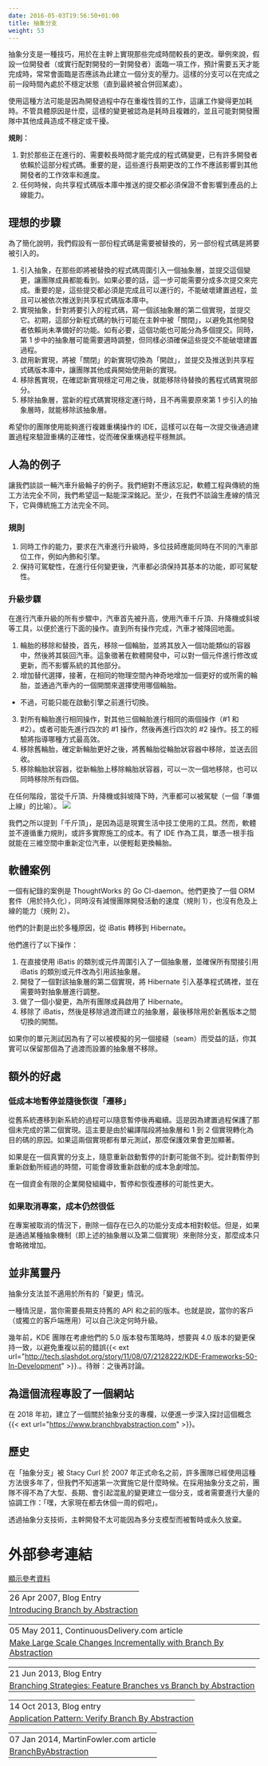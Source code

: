 ```yaml
---
date: 2016-05-03T19:56:50+01:00
title: 抽象分支
weight: 53
---
```


<!--
Branch by Abstraction is a set-piece technique to effect a 'longer to complete' change in the trunk. Say a developer
(or a pair of developers), has a change that is going to take five days to complete. There could easily be pressure to
create a branch for this - somewhere that can be unstable for a period of time before it completes (and gets merged
back somewhere).

There may be some aspect of repetition to the coding activities that makes it longer to complete. No matter, the 
change was predicted as being time-consuming, complex, destabilizing/disruptive to everyone else in the development team.

**Rules:**
 
1. There are also a lot of developers already depending on 
the code that is subject of the 'longer to complete' change, and we do not want them to be slowed down in any way.
2. No commit pushed to the shared repository should jeopardize the ability to go live.
-->

抽象分支是一種技巧，用於在主幹上實現那些完成時間較長的更改。舉例來說，假設一位開發者（或實行配對開發的一對開發者）面臨一項工作，預計需要五天才能完成時，常常會面臨是否應該為此建立一個分支的壓力。這樣的分支可以在完成之前一段時間內處於不穩定狀態（直到最終被合併回某處）。

使用這種方法可能是因為開發過程中存在重複性質的工作，這讓工作變得更加耗時。不管具體原因是什麼，這樣的變更被認為是耗時且複雜的，並且可能對開發團隊中其他成員造成不穩定或干擾。

**規則︰**

1. 對於那些正在進行的、需要較長時間才能完成的程式碼變更，已有許多開發者依賴於這部分程式碼。重要的是，這些進行長期更改的工作不應該影響到其他開發者的工作效率和進度。
2. 任何時候，向共享程式碼版本庫中推送的提交都必須保證不會影響到產品的上線能力。

<!--
## Ideal steps

For simplicity's sake, let us say there is code that is 'to be replaced', code 'to be introduced'.

1. Introduce an abstraction around the code that is to be replaced, and commit that for all to see.  If needed, this 
can take multiple commits. None of those are allowed to break the build, and all of them could be pushed to the shared
repository in order, and as done.
2. Write a second implementation of the abstraction for the to-be-introduced code, and commit that, but maybe as 
'turned off' within the trunk so that other developers are not depending on it yet. If needed, this can take multiple 
commits as above. The abstraction from #1 may also be occasionally tweaked, but must follow the same rule - do not 
break the build.
3. Flip the software 'off' switch to 'on' for the rest of the team, and commit/push that.
4. Remove the to-be-replaced implementation
5. Remove the abstraction

Hopefully, your team uses an IDE that can perform complex refactorings on sets on checkouts, in a way that running the build 
after each is an uneventful validation of the refactorings.
-->

## 理想的步驟

為了簡化說明，我們假設有一部份程式碼是需要被替換的，另一部份程式碼是將要被引入的。

1. 引入抽象，在那些即將被替換的程式碼周圍引入一個抽象層，並提交這個變更，讓團隊成員都能看到。如果必要的話，這一步可能需要分成多次提交來完成。重要的是，這些提交都必須是完成且可以運行的，不能破壞建置過程，並且可以被依次推送到共享程式碼版本庫中。
2. 實現抽象，針對將要引入的程式碼，寫一個該抽象層的第二個實現，並提交它。初期，這部分新程式碼的執行可能在主幹中被「關閉」，以避免其他開發者依賴尚未準備好的功能。如有必要，這個功能也可能分為多個提交。同時，第 1 步中的抽象層可能需要適時調整，但同樣必須確保這些提交不能破壞建置過程。
3. 啟用新實現，將被「關閉」的新實現切換為「開啟」，並提交及推送到共享程式碼版本庫中，讓團隊其他成員開始使用新的實現。
4. 移除舊實現，在確認新實現穩定可用之後，就能移除待替換的舊程式碼實現部分。
5. 移除抽象層，當新的程式碼實現穩定運行時，且不再需要原來第 1 步引入的抽象層時，就能移除該抽象層。

希望你的團隊使用能夠進行複雜重構操作的 IDE，這樣可以在每一次提交後通過建置過程來驗證重構的正確性，從而確保重構過程平穩無誤。

<!--
## Contrived example

Let's talk about a car having its wheels upgraded. We should never forget that software engineering is 
nothing like conventional construction, and we want to ram that home. At least, it is nothing like conventional 
construction where we are not talking about a production line.
-->

## 人為的例子

讓我們談談一輛汽車升級輪子的例子。我們絕對不應該忘記，軟體工程與傳統的施工方法完全不同，我們希望這一點能深深銘記。至少，在我們不談論生產線的情況下，它與傳統施工方法完全不同。

<!--
### Rules

1. Mechanics must be able to simultaneously work on the upholstery, engine, etc.
2. The car must be drivable after every change. 
-->

### 規則

1. 同時工作的能力，要求在汽車進行升級時，多位技師應能同時在不同的汽車部位工作，例如內飾和引擎。
2. 保持可駕駛性，在進行任何變更後，汽車都必須保持其基本的功能，即可駕駛性。

<!--
### Steps

All steps are efficiently performed raised up on car jacks/lifts/ramps, before lowering the car to the ground again.

1. One wheel is removed, put in a container that looks pretty much like a wheel (rotates around an axis, 
can bear weight) and replaced on the car. If driven this wheel functions exactly like the 
other three wheels.
2. The wheel-like container gains a second better/desired/alternate wheel, within exactly the same 
physical space (magically). A switch is added inside the car to allow the choice of wheel to be switched conveniently 
- perhaps only before the engine is started, though.
3. The same two operations (#1 and #2) are performed on the other three wheels. Or maybe #1 is done four times, 
followed by #2 four times. The Mechanics experience will guide which is most efficient.
4. After determining that the new wheels are better, the old wheels are removed from the wheel-like containers
and are sent for recycling.
5. The wheel-like containers are also removed from the new wheels, either one by one or all four simultaneously.

At any stage, when lowered from the jacks/lift/ramps, the car could have been driven (a 'ready to go-live' metaphor).

![](cars.png)

We said 'jacks' above, because that's what mechanics use in real life. Software, however, does not follow the rules 
of gravity, or many of the costs of actual construction. With an IDE for a glove, a single finger could reposition 
the car in 3D space to allow easy replacement of the wheels.
-->

### 升級步驟

在進行汽車升級的所有步驟中，汽車首先被升高，使用汽車千斤頂、升降機或斜坡等工具，以便於進行下面的操作。直到所有操作完成，汽車才被降回地面。

1. 輪胎的移除和替換，首先，移除一個輪胎，並將其放入一個功能類似的容器中，然後將其裝回汽車。這象徵著在軟體開發中，可以對一個元件進行修改或更新，而不影響系統的其他部分。
2. 增加替代選擇，接著，在相同的物理空間內神奇地增加一個更好的或所需的輪胎，並通過汽車內的一個開關來選擇使用哪個輪胎。

- 不過，可能只能在啟動引擎之前進行切換。

3. 對所有輪胎進行相同操作，對其他三個輪胎進行相同的兩個操作（#1 和 #2）。或者可能先進行四次的 #1 操作，然後再進行四次的 #2 操作。技工的經驗將指導哪種方式最高效。
4. 移除舊輪胎，確定新輪胎更好之後，將舊輪胎從輪胎狀容器中移除，並送去回收。
5. 移除輪胎狀容器，從新輪胎上移除輪胎狀容器，可以一次一個地移除，也可以同時移除所有四個。

在任何階段，當從千斤頂、升降機或斜坡降下時，汽車都可以被駕駛（一個「準備上線」的比喻）。
![](cars.png)

我們之所以提到「千斤頂」，是因為這是現實生活中技工使用的工具。然而，軟體並不遵循重力規則，或許多實際施工的成本。有了 IDE 作為工具，單憑一根手指就能在三維空間中重新定位汽車，以便輕鬆更換輪胎。

<!--
## Software example

A documented case is ThoughtWorks' Go CI-daemon. They changed an Object-Relational mapping library (for persistence), 
while not slowing down teammates development activities (rule 1), and not jeopardizing the ability to go live (rule 2).

Going from "iBatis" to "Hibernate" for a bunch of reasons, was their plan.

They:

1. Introduced an abstraction around the classes/components using iBatis directly, and ensured that all 
classes/components indirectly referring to iBatis were changed to refer to the abstraction instead.
2. Wrote a second implementation of the abstraction, introducing Hibernate to the codebase, perhaps tweaking the 
abstraction where needed.
3. Did a tiny commit that turned on Hibernate for all teammates.
4. Removed iBatis, then the abstraction and the on/off old/new switch.

As it happens you could leave the abstraction in place, if your unit tests are able to benefit because of the 
possibility of another seam that can be mocked.
-->

## 軟體案例

一個有紀錄的案例是 ThoughtWorks 的 Go CI-daemon。他們更換了一個 ORM 套件（用於持久化），同時沒有減慢團隊開發活動的速度（規則 1），也沒有危及上線的能力（規則 2）。

他們的計劃是出於多種原因，從 iBatis 轉移到 Hibernate。

他們進行了以下操作：

1. 在直接使用 iBatis 的類別或元件周圍引入了一個抽象層，並確保所有間接引用 iBatis 的類別或元件改為引用該抽象層。
2. 開發了一個對該抽象層的第二個實現，將 Hibernate 引入基準程式碼裡，並在需要時對抽象層進行調整。
3. 做了一個小變更，為所有團隊成員啟用了 Hibernate。
4. 移除了 iBatis，然後是移除過渡而建立的抽象層，最後移除用於新舊版本之間切換的開關。

如果你的單元測試因為有了可以被模擬的另一個接縫（seam）而受益的話，你其實可以保留那個為了過渡而設置的抽象層不移除。

<!--
## Secondary benefits

### Cheaply pause and resume 'migrations'

The migration from old to new can be paused and resumed later casually. This is because the build guards the 
second, incomplete, implementation. It does so merely because of a compile stage that turns the abstraction and somewhere 
between 1 to 2 implementation into object code.  If there are unit tests for the two alternates, then even more so.

If on a real branch, the casual restart of the paused initiative is missing. There's possibly an exponential cost of 
restart given the elapsed time since the initiative was paused. 
 
Pause and resume is much more likely in an enterprise development organization that does not have limitless coffers. 
 
-->

## 額外的好處

### 低成本地暫停並隨後恢復「遷移」

從舊系統遷移到新系統的過程可以隨意暫停後再繼續。這是因為建置過程保護了那個未完成的第二個實現。這主要是由於編譯階段將抽象層和 1 到 2 個實現轉化為目的碼的原因。如果這兩個實現都有單元測試，那麼保護效果會更加顯著。

如果是在一個真實的分支上，隨意重新啟動暫停的計劃可能做不到。從計劃暫停到重新啟動所經過的時間，可能會導致重新啟動的成本急劇增加。

在一個資金有限的企業開發組織中，暫停和恢復遷移的可能性更大。

<!--
### Cancellation of a project is still cheap
 
In the case of abandonment, deleting a real long running feature branch is cheaper, but deletion of a 
branch by abstraction *thing* is only incrementally more expensive. 
 
-->

### 如果取消專案，成本仍然很低

在專案被取消的情況下，刪除一個存在已久的功能分支成本相對較低。但是，如果是通過某種抽象機制（即上述的抽象層以及第二個實現）來刪除分支，那麼成本只會略微增加。

<!--
## Not a panacea
 
Branch by Abstraction does not suit all 'change' situations. 
 
One is when you have got to support old APIs and previous releases for more than a short period of time.  I.e. when your 
dependent customers (or detached clients apps) can choose their own upgrade moment.
 
Some years ago the KDE team was mulling their release 5.0 strategy, and wanting to remain parallel to changes in 4.0, so as not to make 
mistakes that they had done 
previously{{< ext url="http://tech.slashdot.org/story/11/08/07/2128222/KDE-Frameworks-50-In-Development" >}}. TODO: circle back.
-->

## 並非萬靈丹

抽象分支法並不適用於所有的「變更」情況。

一種情況是，當你需要長期支持舊的 API 和之前的版本。也就是說，當你的客戶（或獨立的客戶端應用）可以自己決定何時升級。

幾年前，KDE 團隊在考慮他們的 5.0 版本發布策略時，想要與 4.0 版本的變更保持一致，以避免重複以前的錯誤{{< ext url="http://tech.slashdot.org/story/11/08/07/2128222/KDE-Frameworks-50-In-Development" >}}.。待辦：之後再討論。

<!--
## Dedicated website for this procedure
  
In early 2018, a Branch by abstraction was created to further drill into this concept{{< ext url="https://www.branchbyabstraction.com" >}}.
 
-->

## 為這個流程專設了一個網站

在 2018 年初，建立了一個關於抽象分支的專欄，以便進一步深入探討這個概念{{< ext url="https://www.branchbyabstraction.com" >}}。

<!--
## History
 
Teams employed Branch by Abstraction many years before it got its name (Stacy Curl named it in 2007), but it is 
unknown when the first implementation was. Before the adoption of BbA, teams **had to** make a branch for the 
big lengthy disruptive change, or do it with an incredible amount of choreography: "hey everyone, take a week of 
vacation now".
 
With the Branch by Abstraction technique, Trunk-Based Development was less likely to be temporarily or permanently 
abandoned for a multi-branch model.
 
-->

## 歷史

在「抽象分支」被 Stacy Curl 於 2007 年正式命名之前，許多團隊已經使用這種方法很多年了，但我們不知道第一次實施它是什麼時候。在採用抽象分支之前，團隊不得不為了大型、長期、會引起混亂的變更建立一個分支，或者需要進行大量的協調工作：「嘿，大家現在都去休個一周的假吧」。

透過抽象分支技術，主幹開發不太可能因為多分支模型而被暫時或永久放棄。

<!--
# References elsewhere
-->

# 外部參考連結
<div id="references-elsewhere" ></div>
<a id="showHideRefs" href="javascript:toggleRefs();">顯示參考資料</a>

<div>
    <table style="border: 0; box-shadow: none">
        <tr>
            <td style="padding: 2px" valign="top">26 Apr 2007, Blog Entry</td>
        </tr>
        <tr>
            <td style="border-top: 0px; padding: 2px" valign="top"><a href="http://paulhammant.com/blog/branch_by_abstraction.html">Introducing Branch by Abstraction</a></td>
        </tr>
    </table>
    <table style="border: 0; box-shadow: none">
        <tr>
            <td style="padding: 2px" valign="top">05 May 2011, ContinuousDelivery.com article</td>
        </tr>
        <tr>
            <td style="border-top: 0px; padding: 2px" valign="top"><a href="https://continuousdelivery.com/2011/05/make-large-scale-changes-incrementally-with-branch-by-abstraction/">Make Large Scale Changes Incrementally with Branch By Abstraction</a></td>
        </tr>
    </table>
    <table style="border: 0; box-shadow: none">
        <tr>
            <td style="padding: 2px" valign="top">21 Jun 2013, Blog Entry</td>
        </tr>
        <tr>
            <td style="border-top: 0px; padding: 2px" valign="top"><a href="http://www.slideshare.net/cb372/branching-strategies">Branching Strategies: Feature Branches vs Branch by Abstraction</a></td>
        </tr>
    </table>
    <table style="border: 0; box-shadow: none">
        <tr>
            <td style="padding: 2px" valign="top">14 Oct 2013, Blog entry</td>
        </tr>
        <tr>
            <td style="border-top: 0px; padding: 2px" valign="top"><a href="http://www.alwaysagileconsulting.com/articles/application-pattern-verify-branch-by-abstraction">Application Pattern: Verify Branch By Abstraction</a></td>
        </tr>
    </table>
    <table style="border: 0; box-shadow: none">
        <tr>
            <td style="padding: 2px" valign="top">07 Jan 2014, MartinFowler.com article</td>
        </tr>
        <tr>
            <td style="border-top: 0px; padding: 2px" valign="top"><a href="https://martinfowler.com/bliki/BranchByAbstraction.html">BranchByAbstraction</a></td>
        </tr>
    </table>
</div>
